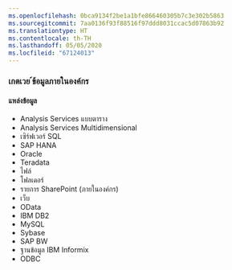 ```yaml
---
ms.openlocfilehash: 0bca9134f2be1a1bfe866460305b7c3e302b5863
ms.sourcegitcommit: 7aa0136f93f88516f97ddd8031ccac5d07863b92
ms.translationtype: HT
ms.contentlocale: th-TH
ms.lasthandoff: 05/05/2020
ms.locfileid: "67124013"
---
```

### <a name="on-premises-data-gateway"></a>เกตเวย ์ข้อมูลภายในองค์กร

#### <a name="data-source"></a>แหล่งข้อมูล

* Analysis Services แบบตาราง
* Analysis Services Multidimensional
* เซิร์ฟเวอร์ SQL
* SAP HANA
* Oracle
* Teradata
* ไฟล์
* โฟลเดอร์
* รายการ SharePoint (ภายในองค์กร)
* เว็บ
* OData
* IBM DB2
* MySQL
* Sybase
* SAP BW
* ฐานข้อมูล IBM Informix
* ODBC

